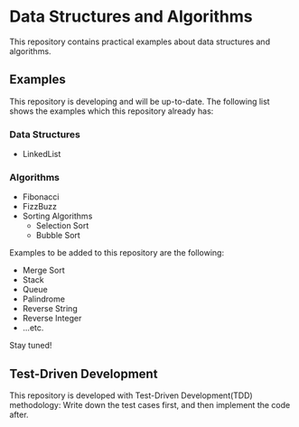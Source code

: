 # Data Structures and Algorithms

This repository contains practical examples about data structures and algorithms.

## Examples

This repository is developing and will be up-to-date. The following list shows the examples which this repository already has:

### Data Structures

- LinkedList

### Algorithms

- Fibonacci
- FizzBuzz
- Sorting Algorithms
  - Selection Sort
  - Bubble Sort

Examples to be added to this repository are the following:

- Merge Sort
- Stack
- Queue
- Palindrome
- Reverse String
- Reverse Integer
- ...etc.

Stay tuned!
  
## Test-Driven Development

This repository is developed with Test-Driven Development(TDD) methodology: Write down the test cases first, and then implement the code after.